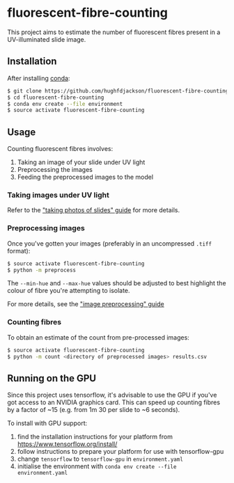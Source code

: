 # fluorescent-fibre-counting

This project aims to estimate the number of fluorescent fibres present in a UV-illuminated slide image.

## Installation

After installing [conda](https://docs.anaconda.com/anaconda/install/):

```bash
$ git clone https://github.com/hughfdjackson/fluorescent-fibre-counting.git
$ cd fluorescent-fibre-counting
$ conda env create --file environment
$ source activate fluorescent-fibre-counting
```

## Usage

Counting fluorescent fibres involves:

1. Taking an image of your slide under UV light
2. Preprocessing the images
3. Feeding the preprocessed images to the model

### Taking images under UV light

Refer to the ["taking photos of slides" guide](https://github.com/hughfdjackson/fluorescent-fibre-counting/wiki/Taking-photos-of-Slides) for more details.

### Preprocessing images

Once you've gotten your images (preferably in an uncompressed `.tiff` format):

```bash
$ source activate fluorescent-fibre-counting
$ python -m preprocess
```

The `--min-hue` and `--max-hue` values should be adjusted to best highlight the colour of fibre you're attempting to isolate.

For more details, see the ["image preprocessing" guide](https://github.com/hughfdjackson/fluorescent-fibre-counting/wiki/Image-Preprocessing)

### Counting fibres

To obtain an estimate of the count from pre-processed images:

```bash
$ source activate fluorescent-fibre-counting
$ python -m count <directory of preprocessed images> results.csv
```


## Running on the GPU

Since this project uses tensorflow, it's advisable to use the GPU if you've got access to an NVIDIA graphics card.  This can speed up counting fibres by a factor of ~15 (e.g. from 1m 30 per slide to ~6 seconds).

To install with GPU support:

1. find the installation instructions for your platform from https://www.tensorflow.org/install/
2. follow instructions to prepare your platform for use with tensorflow-gpu
3. change `tensorflow` to `tensorflow-gpu` in `environment.yaml`
4. initialise the environment with `conda env create --file environment.yaml`
